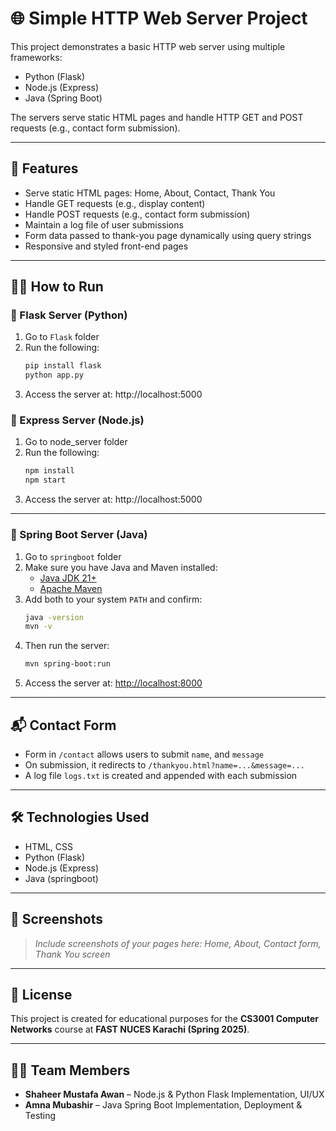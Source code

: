# 🌐 Simple HTTP Web Server Project

This project demonstrates a basic HTTP web server using multiple frameworks:
- Python (Flask)
- Node.js (Express)
- Java (Spring Boot)

The servers serve static HTML pages and handle HTTP GET and POST requests (e.g., contact form submission).

---

## 🚀 Features

- Serve static HTML pages: Home, About, Contact, Thank You
- Handle GET requests (e.g., display content)
- Handle POST requests (e.g., contact form submission)
- Maintain a log file of user submissions
- Form data passed to thank-you page dynamically using query strings
- Responsive and styled front-end pages

---

## 🧑‍💻 How to Run

### 🔹 Flask Server (Python)
1. Go to `Flask` folder
2. Run the following:
   ```bash
   pip install flask
   python app.py
3. Access the server at: http://localhost:5000

### 🔹 Express Server (Node.js)
1. Go to node_server folder
2. Run the following:
   ```bash
   npm install
   npm start
3. Access the server at: http://localhost:5000

---

### 🔹 Spring Boot Server (Java)
1. Go to `springboot` folder  
2. Make sure you have Java and Maven installed:
   - [Java JDK 21+](https://adoptium.net/en-GB/temurin/releases/)
   - [Apache Maven](https://maven.apache.org/download.cgi)
3. Add both to your system `PATH` and confirm:
   ```bash
   java -version
   mvn -v
   ```
4. Then run the server:
   ```bash
   mvn spring-boot:run
   ```
5. Access the server at: [http://localhost:8000](http://localhost:8000)

---

## 📬 Contact Form

- Form in `/contact` allows users to submit `name`, and `message`
- On submission, it redirects to `/thankyou.html?name=...&message=...`
- A log file `logs.txt` is created and appended with each submission

---

## 🛠 Technologies Used

- HTML, CSS
- Python (Flask)
- Node.js (Express)
- Java (springboot)

---

## 📸 Screenshots

> _Include screenshots of your pages here: Home, About, Contact form, Thank You screen_

---

## 📄 License

This project is created for educational purposes for the **CS3001 Computer Networks** course at **FAST NUCES Karachi (Spring 2025)**.

---

## 👨‍💻 Team Members

- **Shaheer Mustafa Awan** – Node.js & Python Flask Implementation, UI/UX  
- **Amna Mubashir** – Java Spring Boot Implementation, Deployment & Testing  

